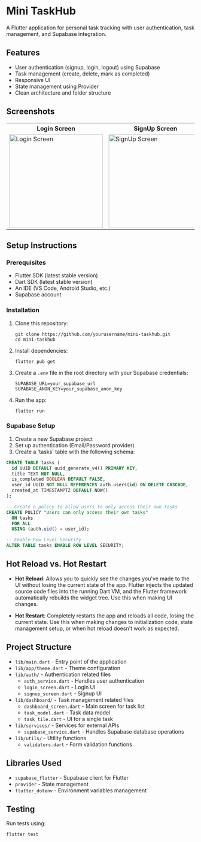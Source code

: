 # Mini TaskHub

A Flutter application for personal task tracking with user authentication, task management, and Supabase integration.

## Features

- User authentication (signup, login, logout) using Supabase
- Task management (create, delete, mark as completed)
- Responsive UI
- State management using Provider
- Clean architecture and folder structure

## Screenshots

<table>
  <tr>
    <th>Login Screen</th>
    <th>SignUp Screen</th>
      <th>Home Screen(No task)</th>
     <th>Home Screen(With task)</th>
  </tr>
  <tr>
    <td><img src="https://github.com/user-attachments/assets/20936fd1-2b63-41c2-9f75-58a7c939d6bb" alt="Login Screen" width="250"/></td>
    <td><img src="https://github.com/user-attachments/assets/28bd6929-d6ef-416d-a058-ec90aeff9cab" alt="SignUp Screen" width="250"/></td>
     <td><img src="https://github.com/user-attachments/assets/63131740-8151-4522-90b7-b5ba26ba60d2" alt="Home Screen(No task)" width="250"/></td>
     <td><img src="https://github.com/user-attachments/assets/d9d6e588-2d72-4c38-a250-96b87f26dfb8" alt="Home Screen(With task)" width="250"/></td>
  </tr>
</table>

## Setup Instructions

### Prerequisites

- Flutter SDK (latest stable version)
- Dart SDK (latest stable version)
- An IDE (VS Code, Android Studio, etc.)
- Supabase account

### Installation

1. Clone this repository:
   ```
   git clone https://github.com/yourusername/mini-taskhub.git
   cd mini-taskhub
   ```

3. Install dependencies:
   ```
   flutter pub get
   ```

4. Create a `.env` file in the root directory with your Supabase credentials:
   ```
   SUPABASE_URL=your_supabase_url
   SUPABASE_ANON_KEY=your_supabase_anon_key
   ```

5. Run the app:
   ```
   flutter run
   ```

### Supabase Setup

1. Create a new Supabase project
2. Set up authentication (Email/Password provider)
3. Create a 'tasks' table with the following schema:

```sql
CREATE TABLE tasks (
  id UUID DEFAULT uuid_generate_v4() PRIMARY KEY,
  title TEXT NOT NULL,
  is_completed BOOLEAN DEFAULT FALSE,
  user_id UUID NOT NULL REFERENCES auth.users(id) ON DELETE CASCADE,
  created_at TIMESTAMPTZ DEFAULT NOW()
);

-- Create a policy to allow users to only access their own tasks
CREATE POLICY "Users can only access their own tasks"
  ON tasks
  FOR ALL
  USING (auth.uid() = user_id);

-- Enable Row Level Security
ALTER TABLE tasks ENABLE ROW LEVEL SECURITY;
```

## Hot Reload vs. Hot Restart

- **Hot Reload**: Allows you to quickly see the changes you've made to the UI without losing the current state of the app. Flutter injects the updated source code files into the running Dart VM, and the Flutter framework automatically rebuilds the widget tree. Use this when making UI changes.

- **Hot Restart**: Completely restarts the app and reloads all code, losing the current state. Use this when making changes to initialization code, state management setup, or when hot reload doesn't work as expected.

## Project Structure

- `lib/main.dart` - Entry point of the application
- `lib/app/theme.dart` - Theme configuration
- `lib/auth/` - Authentication related files
  - `auth_service.dart` - Handles user authentication
  - `login_screen.dart` - Login UI
  - `signup_screen.dart` - Signup UI
- `lib/dashboard/` - Task management related files
  - `dashboard_screen.dart` - Main screen for task list
  - `task_model.dart` - Task data model
  - `task_tile.dart` - UI for a single task
- `lib/services/` - Services for external APIs
  - `supabase_service.dart` - Handles Supabase database operations
- `lib/utils/` - Utility functions
  - `validators.dart` - Form validation functions

## Libraries Used

- `supabase_flutter` - Supabase client for Flutter
- `provider` - State management
- `flutter_dotenv` - Environment variables management

## Testing

Run tests using:
```
flutter test
```
